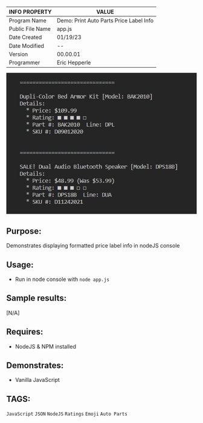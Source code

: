 | INFO PROPERTY    | VALUE                                   |
| ---------------- | --------------------------------------- |
| Program Name     | Demo: Print Auto Parts Price Label Info |
| Public File Name | app.js                                  |
| Date Created     | 01/19/23                                |
| Date Modified    | --                                      |
| Version          | 00.00.01                                |
| Programmer       | Eric Hepperle                           |

![Screenshot: Program output in VSCode](./screens/screen-app-result-1.jpg)

## Purpose:

Demonstrates displaying formatted price label info in nodeJS console
    
## Usage:

- Run in node console with `node app.js`
    
## Sample results: 
[N/A]

## Requires:
* NodeJS & NPM installed
    
## Demonstrates:
* Vanilla JavaScript


## TAGS:
`JavaScript` `JSON` `NodeJS` `Ratings` `Emoji` `Auto Parts`

